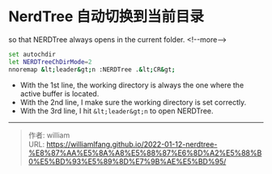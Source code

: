 # NerdTree 自动切换到当前目录


so that NERDTree always opens in the current folder.
&lt;!--more--&gt;

```bash
set autochdir
let NERDTreeChDirMode=2
nnoremap &lt;leader&gt;n :NERDTree .&lt;CR&gt;
```

- With the 1st line, the working directory is always the one where the active buffer is located.
- With the 2nd line, I make sure the working directory is set correctly.
- With the 3rd line, I hit `&lt;leader&gt;n` to open NERDTree.


---

> 作者: william  
> URL: https://williamlfang.github.io/2022-01-12-nerdtree-%E8%87%AA%E5%8A%A8%E5%88%87%E6%8D%A2%E5%88%B0%E5%BD%93%E5%89%8D%E7%9B%AE%E5%BD%95/  

